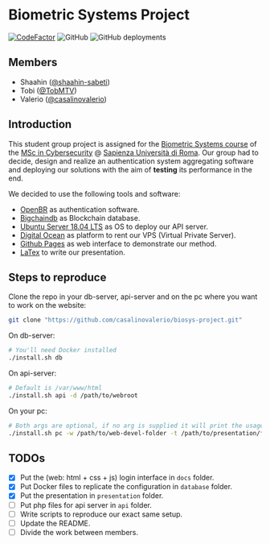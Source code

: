 # Biometric Systems Project

[![CodeFactor](https://www.codefactor.io/repository/github/casalinovalerio/biosys-project/badge)](https://www.codefactor.io/repository/github/casalinovalerio/biosys-project)
![GitHub](https://img.shields.io/github/license/casalinovalerio/biosys-project)
![GitHub deployments](https://img.shields.io/github/deployments/casalinovalerio/biosys-project/github-pages?label=gh-pages)

## Members

- Shaahin ([@shaahin-sabeti](https://github.com/shaahin-sabeti))
- Tobi ([@TobMTV](https://github.com/TobMTV))
- Valerio ([@casalinovalerio](https://github.com/casalinovalerio))

## Introduction

This student group project is assigned for the [Biometric Systems course](https://sites.google.com/a/di.uniroma1.it/biometric-systems/) of the [MSc in Cybersecurity](https://cybersecurity.uniroma1.it/home) @ [Sapienza Università di Roma](https://www.uniroma1.it/en/). Our group had to decide, design and realize an authentication system aggregating software and deploying our solutions with the aim of **testing** its performance in the end.

We decided to use the following tools and software:

* [OpenBR](http://openbiometrics.org) as authentication software.
* [Bigchaindb](https://bigchaindb.com) as Blockchain database.
* [Ubuntu Server 18.04 LTS](https://ubuntu.com/download/server) as OS to deploy our API server.
* [Digital Ocean](https://www.digitalocean.com/) as platform to rent our VPS (Virtual Private Server).
* [Github Pages](https://pages.github.com) as web interface to demonstrate our method.
* [LaTex](https://www.latex-project.org/) to write our presentation.

## Steps to reproduce

Clone the repo in your db-server, api-server and on the pc where you want to work on the website:

```bash
git clone "https://github.com/casalinovalerio/biosys-project.git"
```

On db-server:

```bash
# You'll need Docker installed
./install.sh db
```

On api-server:

```bash
# Default is /var/www/html
./install.sh api -d /path/to/webroot
```

On your pc:

```bash
# Both args are optional, if no arg is supplied it will print the usage
./install.sh pc -w /path/to/web-devel-folder -t /path/to/presentation/folder
```

## TODOs

- [x] Put the (web: html + css + js) login interface in `docs` folder.
- [x] Put Docker files to replicate the configuration in `database` folder.
- [x] Put the presentation in `presentation` folder.
- [ ] Put php files for api server in `api` folder.
- [ ] Write scripts to reproduce our exact same setup.
- [ ] Update the README.
- [ ] Divide the work between members.
